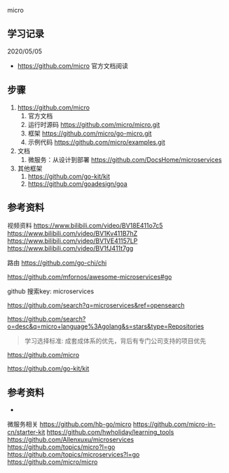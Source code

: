 <!-- ---
title: micro
date: 2019-03-08 21:08:02
category: src, micro
--- -->

micro

## 学习记录

2020/05/05
- https://github.com/micro 官方文档阅读

## 步骤
1. https://github.com/micro
   1. 官方文档
   2. 运行时源码 https://github.com/micro/micro.git
   3. 框架 https://github.com/micro/go-micro.git
   4. 示例代码 https://github.com/micro/examples.git
2. 文档
   1. 微服务：从设计到部署 https://github.com/DocsHome/microservices
3. 其他框架
   1. https://github.com/go-kit/kit
   2. https://github.com/goadesign/goa


## 参考资料

视频资料
https://www.bilibili.com/video/BV18E411o7c5
https://www.bilibili.com/video/BV1Kv411B7hZ
https://www.bilibili.com/video/BV1VE41157LP
https://www.bilibili.com/video/BV1fJ411t7gg


路由
https://github.com/go-chi/chi


https://github.com/mfornos/awesome-microservices#go


github 搜索key: microservices

https://github.com/search?q=microservices&ref=opensearch

https://github.com/search?o=desc&q=micro+language%3Agolang&s=stars&type=Repositories


> 学习选择标准: 成套成体系的优先，背后有专门公司支持的项目优先

https://github.com/micro

https://github.com/go-kit/kit


## 参考资料

- []()

微服务相关
https://github.com/hb-go/micro
https://github.com/micro-in-cn/starter-kit
https://github.com/hwholiday/learning_tools
https://github.com/Allenxuxu/microservices
https://github.com/topics/micro?l=go
https://github.com/topics/microservices?l=go
https://github.com/micro/micro

